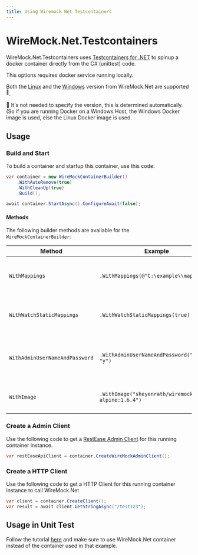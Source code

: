 ```yaml
---
title: Using Wiremock Net Testcontainers
---
```


# WireMock.Net.Testcontainers 
WireMock.Net.Testcontainers uses [Testcontainers for .NET](https://dotnet.testcontainers.org/) to spinup a docker container directly from the C# (unittest) code. 

This options requires docker service running locally.

Both the [Linux](https://hub.docker.com/repository/docker/sheyenrath/wiremock.net) and the [Windows](https://hub.docker.com/repository/docker/sheyenrath/wiremock.net-windows/general) version from WireMock.Net are supported <sup>:memo:</sup>.

:memo: It's not needed to specify the version, this is determined automatically. (So if you are running Docker on a Windows Host, the Windows Docker image is used, else the Linux Docker image is used. 

## Usage
### Build and Start
To build a container and startup this container, use this code:
``` C#
var container = new WireMockContainerBuilder()
    .WithAutoRemove(true)
    .WithCleanUp(true)
    .Build();

await container.StartAsync().ConfigureAwait(false);
```

#### Methods
The following builder methods are available for the `WireMockContainerBuilder`:

| Method |  Example | What |
| -      | -        | -    |
| `WithMappings` | `.WithMappings(@"C:\example\\mappings")` | Specifies the path for the (static) mapping json files.
| `WithWatchStaticMappings` | `.WithWatchStaticMappings(true)` | Watch the static mapping files + folder for changes when running.
| `WithAdminUserNameAndPassword` | `.WithAdminUserNameAndPassword("x", "y")` | Set the admin username. and password for the container (basic authentication).
| `WithImage` | `.WithImage("sheyenrath/wiremock.net-alpine:1.6.4")` | You can provide a specific image + tag.

### Create a Admin Client
Use the following code to get a [RestEase Admin Client](https://github.com/WireMock-Net/WireMock.Net/wiki/Admin-API-Reference#client-api) for this running container instance.
``` c#
var restEaseApiClient = container.CreateWireMockAdminClient();
```

### Create a HTTP Client
Use the following code to get a HTTP Client for this running container instance to call WireMock.Net
``` c#
var client = container.CreateClient();
var result = await client.GetStringAsync("/test123");
```

## Usage in Unit Test
Follow the tutorial [here](https://github.com/testcontainers/testcontainers-dotnet/blob/develop/examples/WeatherForecast/tests/WeatherForecast.Tests/WeatherForecastTest.cs) and make sure to use WireMock.Net container instead of the container used in that example.